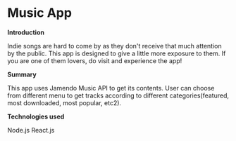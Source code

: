# Music App

__Introduction__

Indie songs are hard to come by as they don't receive that much attention by the public. This app is designed to give a little more exposure to them. If you are one of them lovers, do visit and experience the app!

__Summary__

This app uses Jamendo Music API to get its contents. User can choose from different menu to get tracks according to different categories(featured, most downloaded, most popular, etc2).


__Technologies used__

Node.js
React.js
